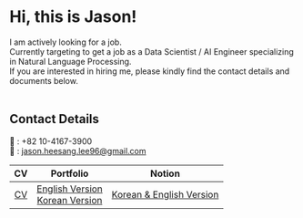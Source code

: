 # Hi, this is Jason!
I am actively looking for a job.<br>
Currently targeting to get a job as a Data Scientist / AI Engineer specializing in Natural Language Processing.<br>
If you are interested in hiring me, please kindly find the contact details and documents below.<br><br>

## Contact Details
📱 : +82 10-4167-3900<br>
📧 : [jason.heesang.lee96@gmail.com](mailto:jason.heesang.lee96@gmail.com)<br>

| **CV** | **Portfolio** | **Notion** |
| :---: | :---: | :---: | 
|[CV](https://github.com/jasonheesanglee/CV_and_Portfolio/blob/main/Heesang%20Lee_CV.pdf)|[English Version](https://github.com/jasonheesanglee/CV_and_Portfolio/blob/main/Jason%20Heesang%20Lee%20Portfolio_EN.pdf)<br>[Korean Version](https://github.com/jasonheesanglee/CV_and_Portfolio/blob/main/Jason%20Heesang%20Lee%20Portfolio_KR.pdf)|[Korean & English Version](https://jason-heesang-lee.notion.site/1e3524b0c6fc47c9b632df8767a986fd?pvs=4)|
